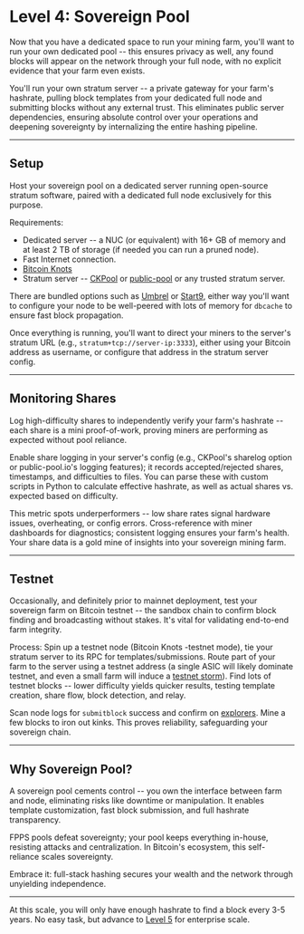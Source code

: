 # Level 4: Sovereign Pool

Now that you have a dedicated space to run your mining farm, you'll want to run your own dedicated pool -- this ensures privacy as well, any found blocks will appear on the network through your full node, with no explicit evidence that your farm even exists.

You'll run your own stratum server -- a private gateway for your farm's hashrate, pulling block templates from your dedicated full node and submitting blocks without any external trust. This eliminates public server dependencies, ensuring absolute control over your operations and deepening sovereignty by internalizing the entire hashing pipeline.

---

## Setup

Host your sovereign pool on a dedicated server running open-source stratum software, paired with a dedicated full node exclusively for this purpose.

Requirements:

- Dedicated server -- a NUC (or equivalent) with 16+ GB of memory and at least 2 TB of storage (if needed you can run a pruned node).
- Fast Internet connection.
- [Bitcoin Knots](https://bitcoinknots.org/)
- Stratum server -- [CKPool](https://bitbucket.org/ckolivas/ckpool/src/master/) or [public-pool](https://github.com/benjamin-wilson/public-pool) or any trusted stratum server.

There are bundled options such as 
[Umbrel](https://umbrel.com/) or
[Start9](https://marketplace.start9.com/public-pool), either way you'll want to configure your node to be well-peered with lots of memory for `dbcache` to ensure fast block propagation.

Once everything is running, you'll want to direct your miners to the server's stratum URL (e.g., `stratum+tcp://server-ip:3333`), either using your Bitcoin address as username, or configure that address in the stratum server config.

---

## Monitoring Shares

Log high-difficulty shares to independently verify your farm's hashrate -- each share is a mini proof-of-work, proving miners are performing as expected without pool reliance.

Enable share logging in your server's config (e.g., CKPool's sharelog option or public-pool.io's logging features); it records accepted/rejected shares, timestamps, and difficulties to files. You can parse these with custom scripts in Python to calculate effective hashrate, as well as actual shares vs. expected based on difficulty.

This metric spots underperformers -- low share rates signal hardware issues, overheating, or config errors. Cross-reference with miner dashboards for diagnostics; consistent logging ensures your farm's health. Your share data is a gold mine of insights into your sovereign mining farm.

---

## Testnet

Occasionally, and definitely prior to mainnet deployment, test your sovereign farm on Bitcoin testnet -- the sandbox chain to confirm block finding and broadcasting without stakes. It's vital for validating end-to-end farm integrity.

Process: Spin up a testnet node (Bitcoin Knots -testnet mode), tie your stratum server to its RPC for templates/submissions. Route part of your farm to the server using a testnet address (a single ASIC will likely dominate testnet, and even a small farm will induce a 
[testnet storm](https://blog.lopp.net/the-block-storms-of-bitcoins-testnet/)). Find lots of testnet blocks -- lower difficulty yields quicker results, testing template creation, share flow, block detection, and relay.

Scan node logs for `submitblock` success and confirm on [explorers](https://mempool.space/testnet). Mine a few blocks to iron out kinks. This proves reliability, safeguarding your sovereign chain.

---

## Why Sovereign Pool?

A sovereign pool cements control -- you own the interface between farm and node, eliminating risks like downtime or manipulation. It enables template customization, fast block submission, and full hashrate transparency.

FPPS pools defeat sovereignty; your pool keeps everything in-house, resisting attacks and centralization. In Bitcoin's ecosystem, this self-reliance scales sovereignty.

Embrace it: full-stack hashing secures your wealth and the network through unyielding independence.

---

At this scale, you will only have enough hashrate to find a block every 3-5 years. No easy task, but advance to [Level 5](level-5.md) for enterprise scale.




